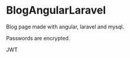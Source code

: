 # BlogAngularLaravel
<p>Blog page made with angular, laravel and mysql.</p>
<p>Passwords are encrypted.</p>
<p>JWT</p>
